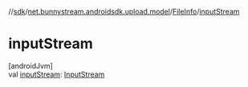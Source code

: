 //[sdk](../../../index.md)/[net.bunnystream.androidsdk.upload.model](../index.md)/[FileInfo](index.md)/[inputStream](input-stream.md)

# inputStream

[androidJvm]\
val [inputStream](input-stream.md): [InputStream](https://docs.oracle.com/javase/8/docs/api/java/io/InputStream.html)

